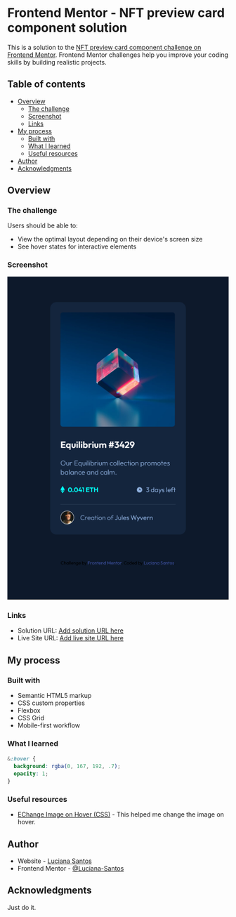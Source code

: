# Frontend Mentor - NFT preview card component solution

This is a solution to the [NFT preview card component challenge on Frontend Mentor](https://www.frontendmentor.io/challenges/nft-preview-card-component-SbdUL_w0U). Frontend Mentor challenges help you improve your coding skills by building realistic projects. 

## Table of contents

- [Overview](#overview)
  - [The challenge](#the-challenge)
  - [Screenshot](#screenshot)
  - [Links](#links)
- [My process](#my-process)
  - [Built with](#built-with)
  - [What I learned](#what-i-learned)
  - [Useful resources](#useful-resources)
- [Author](#author)
- [Acknowledgments](#acknowledgments)


## Overview

### The challenge

Users should be able to:

- View the optimal layout depending on their device's screen size
- See hover states for interactive elements

### Screenshot

![](https://github.com/Luciana-Santos/nft-preview-card-component/blob/main/img/screenshot.png)


### Links

- Solution URL: [Add solution URL here](https://your-solution-url.com)
- Live Site URL: [Add live site URL here](https://luciana-santos.github.io/nft-preview-card-component/)

## My process

### Built with

- Semantic HTML5 markup
- CSS custom properties
- Flexbox
- CSS Grid
- Mobile-first workflow

### What I learned

```css
&:hover {
  background: rgba(0, 167, 192, .7);
  opacity: 1;
}
```


### Useful resources

- [EChange Image on Hover (CSS)](https://codepen.io/micobd/pen/YmPmNJ) - This helped me change the image on hover.


## Author

- Website - [Luciana Santos](https://github.com/Luciana-Santos)
- Frontend Mentor - [@Luciana-Santos](https://www.frontendmentor.io/profile/Luciana-Santos)


## Acknowledgments

Just do it.
